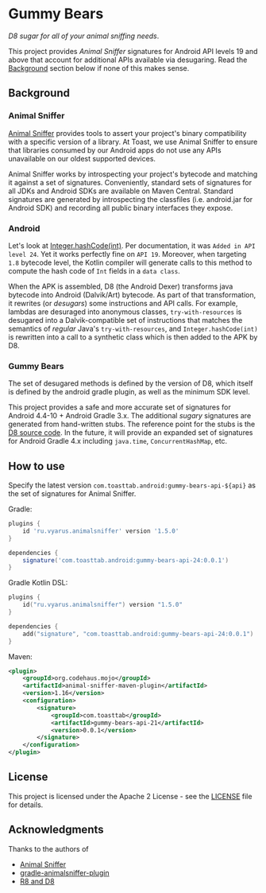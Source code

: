 # Gummy Bears

_D8 sugar for all of your animal sniffing needs_.

This project provides _Animal Sniffer_ signatures for Android API levels 19 and above that account for additional APIs available via desugaring. Read the [Background](#background) section below if none of this makes sense.

## Background

### Animal Sniffer

[Animal Sniffer](https://www.mojohaus.org/animal-sniffer/) provides tools to assert your project's binary compatibility with a specific version of a library. At Toast, we use Animal Sniffer to ensure that libraries consumed by our Android apps do not use any APIs unavailable on our oldest supported devices.

Animal Sniffer works by introspecting your project's bytecode and matching it against a set of signatures. Conveniently, standard sets of signatures for all JDKs and Android SDKs are available on Maven Central. Standard signatures are generated by introspecting the classfiles (i.e. android.jar for Android SDK) and recording all public binary interfaces they expose.

### Android

Let's look at [Integer.hashCode(int)](https://developer.android.com/reference/java/lang/Integer#hashCode(int)). Per documentation, it was `Added in API level 24`. Yet it works perfectly fine on `API 19`. Moreover, when targeting `1.8` bytecode level, the Kotlin compiler will generate calls to this method to compute the hash code of `Int` fields in a `data class`.

When the APK is assembled, D8 (the Android Dexer) transforms java bytecode into Android (Dalvik/Art) bytecode. As part of that transformation, it rewrites (or _desugars_) some instructions and API calls. For example, lambdas are desuraged into anonymous classes, `try-with-resources` is desugared into a Dalvik-compatible set of instructions that matches the semantics of _regular_ Java's `try-with-resources`, and `Integer.hashCode(int)` is rewritten into a call to a synthetic class which is then added to the APK by D8.

### Gummy Bears

The set of desugared methods is defined by the version of D8, which itself is defined by the android gradle plugin, as well as the minimum SDK level.

This project provides a safe and more accurate set of signatures for Android 4.4-10 + Android Gradle 3.x. The additional _sugary_ signatures are generated from hand-written stubs. The reference point for the stubs is the [D8 source code](https://r8.googlesource.com/r8/+/master/src/main/java/com/android/tools/r8/ir/desugar/BackportedMethodRewriter.java). In the future, it will provide an expanded set of signatures for Android Gradle 4.x including `java.time`, `ConcurrentHashMap`, etc.

## How to use

Specify the latest version `com.toasttab.android:gummy-bears-api-${api}` as the set of signatures for Animal Sniffer.

Gradle:

```groovy
plugins {
    id 'ru.vyarus.animalsniffer' version '1.5.0'
}

dependencies {
    signature('com.toasttab.android:gummy-bears-api-24:0.0.1')
}
```

Gradle Kotlin DSL:

```kotlin
plugins {
    id("ru.vyarus.animalsniffer") version "1.5.0"
}

dependencies {
    add("signature", "com.toasttab.android:gummy-bears-api-24:0.0.1")
}
```

Maven:

```xml
<plugin>
    <groupId>org.codehaus.mojo</groupId>
    <artifactId>animal-sniffer-maven-plugin</artifactId>
    <version>1.16</version>
    <configuration>
        <signature>
            <groupId>com.toasttab</groupId>
            <artifactId>gummy-bears-api-21</artifactId>
            <version>0.0.1</version>
        </signature>
    </configuration>
</plugin>
```
## License

This project is licensed under the Apache 2 License - see the [LICENSE](LICENSE) file for details.

## Acknowledgments

Thanks to the authors of

* [Animal Sniffer](https://www.mojohaus.org/animal-sniffer/index.html)
* [gradle-animalsniffer-plugin](https://github.com/xvik/gradle-animalsniffer-plugin)
* [R8 and D8](https://r8.googlesource.com/r8)
